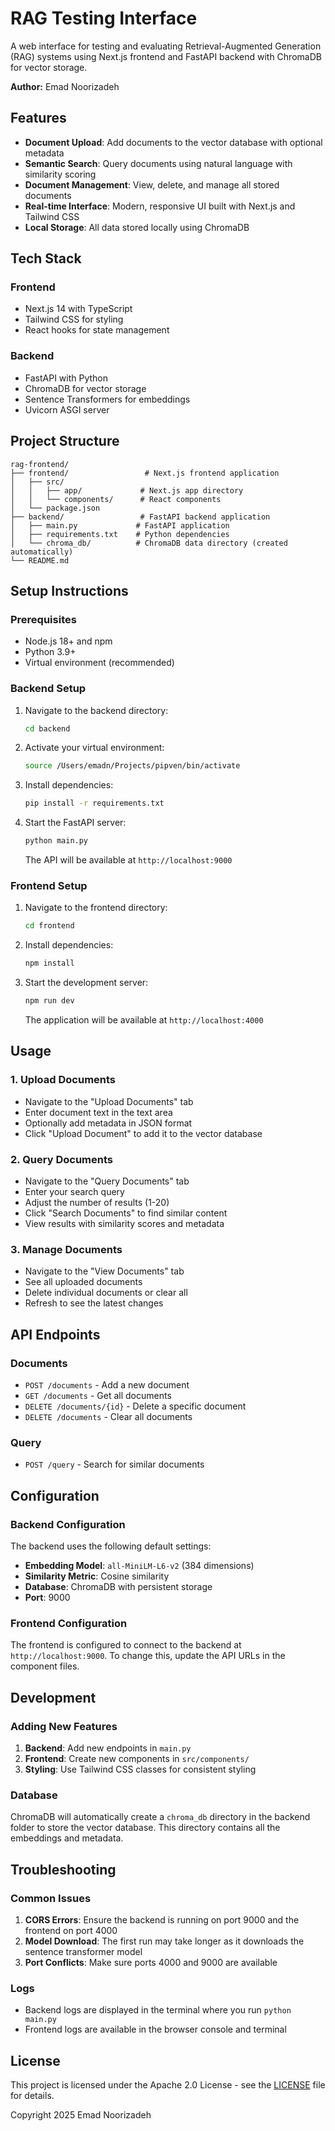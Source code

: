 # RAG Testing Interface

A web interface for testing and evaluating Retrieval-Augmented Generation (RAG) systems using Next.js frontend and FastAPI backend with ChromaDB for vector storage.

**Author:** Emad Noorizadeh

## Features

- **Document Upload**: Add documents to the vector database with optional metadata
- **Semantic Search**: Query documents using natural language with similarity scoring
- **Document Management**: View, delete, and manage all stored documents
- **Real-time Interface**: Modern, responsive UI built with Next.js and Tailwind CSS
- **Local Storage**: All data stored locally using ChromaDB

## Tech Stack

### Frontend
- Next.js 14 with TypeScript
- Tailwind CSS for styling
- React hooks for state management

### Backend
- FastAPI with Python
- ChromaDB for vector storage
- Sentence Transformers for embeddings
- Uvicorn ASGI server

## Project Structure

```
rag-frontend/
├── frontend/                 # Next.js frontend application
│   ├── src/
│   │   ├── app/             # Next.js app directory
│   │   └── components/      # React components
│   └── package.json
├── backend/                 # FastAPI backend application
│   ├── main.py             # FastAPI application
│   ├── requirements.txt    # Python dependencies
│   └── chroma_db/          # ChromaDB data directory (created automatically)
└── README.md
```

## Setup Instructions

### Prerequisites

- Node.js 18+ and npm
- Python 3.9+
- Virtual environment (recommended)

### Backend Setup

1. Navigate to the backend directory:
   ```bash
   cd backend
   ```

2. Activate your virtual environment:
   ```bash
   source /Users/emadn/Projects/pipven/bin/activate
   ```

3. Install dependencies:
   ```bash
   pip install -r requirements.txt
   ```

4. Start the FastAPI server:
   ```bash
   python main.py
   ```

   The API will be available at `http://localhost:9000`

### Frontend Setup

1. Navigate to the frontend directory:
   ```bash
   cd frontend
   ```

2. Install dependencies:
   ```bash
   npm install
   ```

3. Start the development server:
   ```bash
   npm run dev
   ```

   The application will be available at `http://localhost:4000`

## Usage

### 1. Upload Documents

- Navigate to the "Upload Documents" tab
- Enter document text in the text area
- Optionally add metadata in JSON format
- Click "Upload Document" to add it to the vector database

### 2. Query Documents

- Navigate to the "Query Documents" tab
- Enter your search query
- Adjust the number of results (1-20)
- Click "Search Documents" to find similar content
- View results with similarity scores and metadata

### 3. Manage Documents

- Navigate to the "View Documents" tab
- See all uploaded documents
- Delete individual documents or clear all
- Refresh to see the latest changes

## API Endpoints

### Documents
- `POST /documents` - Add a new document
- `GET /documents` - Get all documents
- `DELETE /documents/{id}` - Delete a specific document
- `DELETE /documents` - Clear all documents

### Query
- `POST /query` - Search for similar documents

## Configuration

### Backend Configuration

The backend uses the following default settings:
- **Embedding Model**: `all-MiniLM-L6-v2` (384 dimensions)
- **Similarity Metric**: Cosine similarity
- **Database**: ChromaDB with persistent storage
- **Port**: 9000

### Frontend Configuration

The frontend is configured to connect to the backend at `http://localhost:9000`. To change this, update the API URLs in the component files.

## Development

### Adding New Features

1. **Backend**: Add new endpoints in `main.py`
2. **Frontend**: Create new components in `src/components/`
3. **Styling**: Use Tailwind CSS classes for consistent styling

### Database

ChromaDB will automatically create a `chroma_db` directory in the backend folder to store the vector database. This directory contains all the embeddings and metadata.

## Troubleshooting

### Common Issues

1. **CORS Errors**: Ensure the backend is running on port 9000 and the frontend on port 4000
2. **Model Download**: The first run may take longer as it downloads the sentence transformer model
3. **Port Conflicts**: Make sure ports 4000 and 9000 are available

### Logs

- Backend logs are displayed in the terminal where you run `python main.py`
- Frontend logs are available in the browser console and terminal

## License

This project is licensed under the Apache 2.0 License - see the [LICENSE](LICENSE) file for details.

Copyright 2025 Emad Noorizadeh
